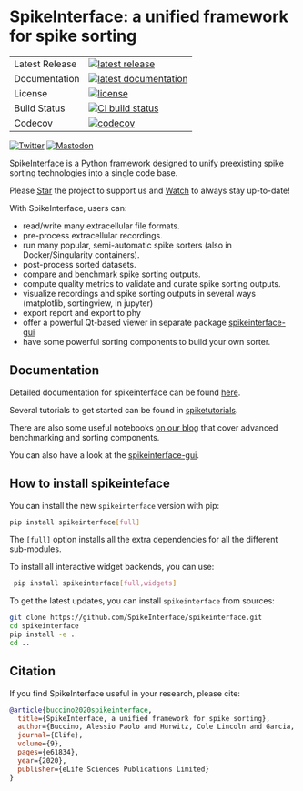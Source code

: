 # SpikeInterface: a unified framework for spike sorting

<table>
<tr>
  <td>Latest Release</td>
  <td>
    <a href="https://pypi.org/project/spikeinterface/">
    <img src="https://img.shields.io/pypi/v/spikeinterface.svg" alt="latest release" />
    </a>
  </td>
</tr>
<tr>
  <td>Documentation</td>
  <td>
    <a href="https://spikeinterface.readthedocs.io/">
    <img src="https://readthedocs.org/projects/spikeinterface/badge/?version=latest" alt="latest documentation" />
    </a>
  </td>
</tr>
<tr>
  <td>License</td>
  <td>
    <a href="https://github.com/SpikeInterface/spikeinterface/blob/master/LICENSE">
    <img src="https://img.shields.io/pypi/l/spikeinterface.svg" alt="license" />
    </a>
</td>
</tr>
<tr>
  <td>Build Status</td>
  <td>
    <a href="https://github.com/SpikeInterface/spikeinterface/actions/workflows/full-test-with-codecov.yml/badge.svg">
    <img src="https://github.com/SpikeInterface/spikeinterface/actions/workflows/full-test-with-codecov.yml/badge.svg" alt="CI build status" />
    </a>
  </td>
</tr>
<tr>
	<td>Codecov</td>
	<td>
		<a href="https://codecov.io/github/spikeinterface/spikeinterface">
		<img src="https://codecov.io/gh/spikeinterface/spikeinterface/branch/master/graphs/badge.svg" alt="codecov" />
		</a>
	</td>
</tr>
</table>

[![Twitter](https://img.shields.io/badge/@spikeinterface-%231DA1F2.svg?style=for-the-badge&logo=Twitter&logoColor=white)](https://twitter.com/spikeinterface) [![Mastodon](https://img.shields.io/badge/-@spikeinterface-%232B90D9?style=for-the-badge&logo=mastodon&logoColor=white)](https://fosstodon.org/@spikeinterface)


SpikeInterface is a Python framework designed to unify preexisting spike sorting technologies into a single code base.

Please [Star](https://github.com/SpikeInterface/spikeinterface/stargazers) the project to support us and [Watch](https://github.com/SpikeInterface/spikeinterface/subscription) to always stay up-to-date!


With SpikeInterface, users can:

- read/write many extracellular file formats.
- pre-process extracellular recordings.
- run many popular, semi-automatic spike sorters (also in Docker/Singularity containers).
- post-process sorted datasets.
- compare and benchmark spike sorting outputs.
- compute quality metrics to validate and curate spike sorting outputs.
- visualize recordings and spike sorting outputs in several ways (matplotlib, sortingview, in jupyter)
- export report and export to phy
- offer a powerful Qt-based viewer in separate package [spikeinterface-gui](https://github.com/SpikeInterface/spikeinterface-gui)
- have some powerful sorting components to build your own sorter.


## Documentation

Detailed documentation for spikeinterface can be found [here](https://spikeinterface.readthedocs.io/en/latest).

Several tutorials to get started can be found in [spiketutorials](https://github.com/SpikeInterface/spiketutorials).

There are also some useful notebooks [on our blog](https://spikeinterface.github.io) that cover advanced benchmarking 
and sorting components.

You can also have a look at the [spikeinterface-gui](https://github.com/SpikeInterface/spikeinterface-gui).


## How to install spikeinteface

You can install the new `spikeinterface` version with pip:

```bash
pip install spikeinterface[full]
```

The `[full]` option installs all the extra dependencies for all the different sub-modules. 

To install all interactive widget backends, you can use:

```bash
 pip install spikeinterface[full,widgets]
```


To get the latest updates, you can install `spikeinterface` from sources:

```bash
git clone https://github.com/SpikeInterface/spikeinterface.git
cd spikeinterface
pip install -e .
cd ..
```


## Citation

If you find SpikeInterface useful in your research, please cite:

```bibtex
@article{buccino2020spikeinterface,
  title={SpikeInterface, a unified framework for spike sorting},
  author={Buccino, Alessio Paolo and Hurwitz, Cole Lincoln and Garcia, Samuel and Magland, Jeremy and Siegle, Joshua H and Hurwitz, Roger and Hennig, Matthias H},
  journal={Elife},
  volume={9},
  pages={e61834},
  year={2020},
  publisher={eLife Sciences Publications Limited}
}
```
